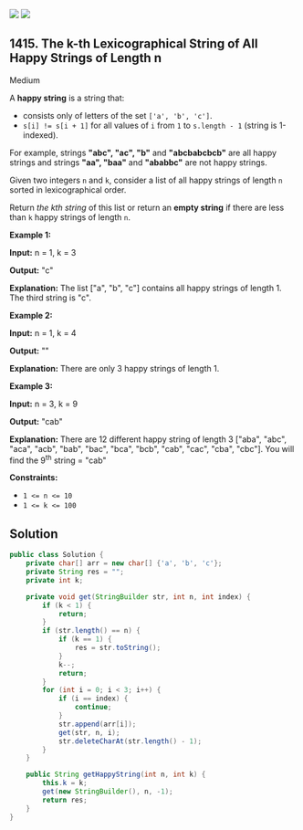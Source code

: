 [![](https://img.shields.io/github/stars/javadev/LeetCode-in-Java?label=Stars&style=flat-square)](https://github.com/javadev/LeetCode-in-Java)
[![](https://img.shields.io/github/forks/javadev/LeetCode-in-Java?label=Fork%20me%20on%20GitHub%20&style=flat-square)](https://github.com/javadev/LeetCode-in-Java/fork)

## 1415\. The k-th Lexicographical String of All Happy Strings of Length n

Medium

A **happy string** is a string that:

*   consists only of letters of the set `['a', 'b', 'c']`.
*   `s[i] != s[i + 1]` for all values of `i` from `1` to `s.length - 1` (string is 1-indexed).

For example, strings **"abc", "ac", "b"** and **"abcbabcbcb"** are all happy strings and strings **"aa", "baa"** and **"ababbc"** are not happy strings.

Given two integers `n` and `k`, consider a list of all happy strings of length `n` sorted in lexicographical order.

Return _the kth string_ of this list or return an **empty string** if there are less than `k` happy strings of length `n`.

**Example 1:**

**Input:** n = 1, k = 3

**Output:** "c"

**Explanation:** The list ["a", "b", "c"] contains all happy strings of length 1. The third string is "c".

**Example 2:**

**Input:** n = 1, k = 4

**Output:** ""

**Explanation:** There are only 3 happy strings of length 1.

**Example 3:**

**Input:** n = 3, k = 9

**Output:** "cab"

**Explanation:** There are 12 different happy string of length 3 ["aba", "abc", "aca", "acb", "bab", "bac", "bca", "bcb", "cab", "cac", "cba", "cbc"]. You will find the 9<sup>th</sup> string = "cab"

**Constraints:**

*   `1 <= n <= 10`
*   `1 <= k <= 100`

## Solution

```java
public class Solution {
    private char[] arr = new char[] {'a', 'b', 'c'};
    private String res = "";
    private int k;

    private void get(StringBuilder str, int n, int index) {
        if (k < 1) {
            return;
        }
        if (str.length() == n) {
            if (k == 1) {
                res = str.toString();
            }
            k--;
            return;
        }
        for (int i = 0; i < 3; i++) {
            if (i == index) {
                continue;
            }
            str.append(arr[i]);
            get(str, n, i);
            str.deleteCharAt(str.length() - 1);
        }
    }

    public String getHappyString(int n, int k) {
        this.k = k;
        get(new StringBuilder(), n, -1);
        return res;
    }
}
```